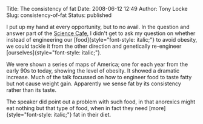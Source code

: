 Title: The consistency of fat
Date: 2008-06-12 12:49
Author: Tony Locke
Slug: consistency-of-fat
Status: published

I put up my hand at every opportunity, but to no avail. In the question and answer part of the [Science Cafe](http://www.cafescientifique.org/bath.htm), I didn't get to ask my question on whether instead of engineering our [food]{style="font-style: italic;"} to avoid obesity, we could tackle it from the other direction and genetically re-engineer [ourselves]{style="font-style: italic;"}.  
  
We were shown a series of maps of America; one for each year from the early 90s to today, showing the level of obesity. It showed a dramatic increase. Much of the talk focussed on how to engineer food to taste fatty but not cause weight gain. Apparently we sense fat by its consistency rather than its taste.  
  
The speaker did point out a problem with such food, in that anorexics might eat nothing but that type of food, when in fact they need [more]{style="font-style: italic;"} fat in their diet.
